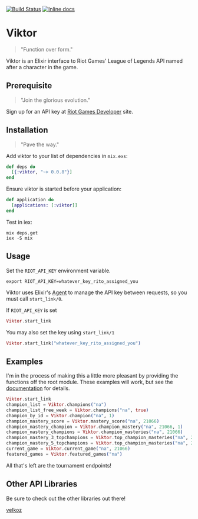 [![Build Status](https://travis-ci.org/josephyi/viktor.svg?branch=master)](https://travis-ci.org/josephyi/viktor)
[![Inline docs](http://inch-ci.org/github/josephyi/viktor.svg?branch=master)](http://inch-ci.org/github/josephyi/viktor)

# Viktor

> "Function over form."

Viktor is an Elixir interface to Riot Games' League of Legends API named after a character in the game.

## Prerequisite

> "Join the glorious evolution."

Sign up for an API key at [Riot Games Developer] site.

## Installation

> "Pave the way."

Add viktor to your list of dependencies in `mix.exs`:

```elixir
def deps do
  [{:viktor, "~> 0.0.8"}]
end
```

Ensure viktor is started before your application:

```elixir
def application do
  [applications: [:viktor]]
end
```

Test in iex:

```console
mix deps.get
iex -S mix
```

## Usage

Set the `RIOT_API_KEY` environment variable.

```console
export RIOT_API_KEY=whatever_key_rito_assigned_you
```

Viktor uses Elixir's [Agent] to manage the API key between requests, so you must call `start_link/0`.

If `RIOT_API_KEY` is set

```elixir
Viktor.start_link
```

You may also set the key using `start_link/1`

```elixir
Viktor.start_link("whatever_key_rito_assigned_you")
```

## Examples

I'm in the process of making this a little more pleasant by providing the functions off the root module. These examples will work, but see the [documentation] for details.

```elixir
Viktor.start_link
champion_list = Viktor.champions("na")
champion_list_free_week = Viktor.champions("na", true)
champion_by_id = Viktor.champion("na", 1)
champion_mastery_score = Viktor.mastery_score("na", 21066)
champion_mastery_champion = Viktor.champion_mastery("na", 21066, 1)
champion_mastery_champions = Viktor.champion_masteries("na", 21066)
champion_mastery_3_topchampions = Viktor.top_champion_masteries("na", 21066)
champion_mastery_5_topchampions = Viktor.top_champion_masteries("na", 21066, 5)
current_game = Viktor.current_game("na", 21066)
featured_games = Viktor.featured_games("na")
```

All that's left are the tournament endpoints!

## Other API Libraries

Be sure to check out the other libraries out there!

[velkoz]

[documentation]:https://hexdocs.pm/viktor/0.0.8/Viktor.html#content
[velkoz]:https://github.com/Tim-Machine/velkoz
[Agent]:http://elixir-lang.org/getting-started/mix-otp/agent.html
[Riot Games Developer]:https://developer.riotgames.com/
